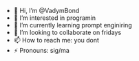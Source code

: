 - 👋 Hi, I’m @VadymBond
- 👀 I’m interested in programin
- 🌱 I’m currently learning prompt enginiring
- 💞️ I’m looking to collaborate on fridays
- 📫 How to reach me: you dont
- ⚡ Pronouns: sig/ma


